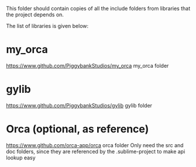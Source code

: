 This folder should contain copies of all the include folders from libraries that the project depends on.

The list of libraries is given below:

# my_orca
https://www.github.com/PiggybankStudios/my_orca
my_orca folder

# gylib
https://www.github.com/PiggybankStudios/gylib
gylib folder

# Orca (optional, as reference)
https://www.github.com/orca-app/orca
orca folder
Only need the src and doc folders, since they are referenced by the .sublime-project to make api lookup easy

